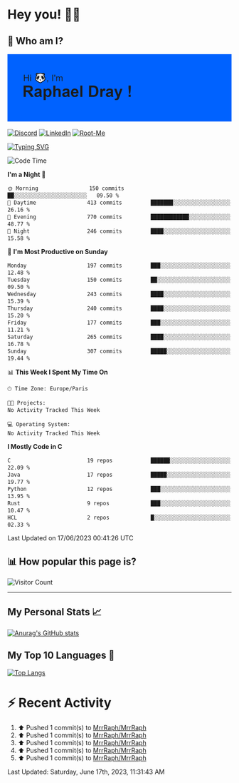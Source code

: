 # **Hey you! 👋🏼**

## **🔎 Who am I?**

<img src="https://github.com/MrrRaph/MrrRaph/blob/master/header.png?raw=true">

[![Discord](https://img.shields.io/badge/Discord-7289DA?style=for-the-badge&logo=discord&logoColor=white
)](https://discordapp.com/users/MrRaph#4214/)
[![LinkedIn](https://img.shields.io/badge/LinkedIn-0077B5?style=for-the-badge&logo=linkedin&logoColor=white)](https://www.linkedin.com/in/raphaeldray/)
[![Root-Me](https://img.shields.io/badge/dynamic/json?color=yellowgreen&label=Root-me%20Score&query=score&style=for-the-badge&url=https://raw.githubusercontent.com/MrrRaph/MrrRaph/master/root-me-stats.json&logoColor=white)](https://www.root-me.org/PandHacker)


[![Typing SVG](https://readme-typing-svg.herokuapp.com?font=glory&size=23&multiline=true&height=65&lines=CyberSecurity+Engineer+%F0%9F%92%BB;Freelance+Fullstack+Developer)](https://git.io/typing-svg)

<!--START_SECTION:waka-->
![Code Time](http://img.shields.io/badge/Code%20Time-0%20secs-blue)

**I'm a Night 🦉** 

```text
🌞 Morning                150 commits         ██░░░░░░░░░░░░░░░░░░░░░░░   09.50 % 
🌆 Daytime                413 commits         ███████░░░░░░░░░░░░░░░░░░   26.16 % 
🌃 Evening                770 commits         ████████████░░░░░░░░░░░░░   48.77 % 
🌙 Night                  246 commits         ████░░░░░░░░░░░░░░░░░░░░░   15.58 % 
```
📅 **I'm Most Productive on Sunday** 

```text
Monday                   197 commits         ███░░░░░░░░░░░░░░░░░░░░░░   12.48 % 
Tuesday                  150 commits         ██░░░░░░░░░░░░░░░░░░░░░░░   09.50 % 
Wednesday                243 commits         ████░░░░░░░░░░░░░░░░░░░░░   15.39 % 
Thursday                 240 commits         ████░░░░░░░░░░░░░░░░░░░░░   15.20 % 
Friday                   177 commits         ███░░░░░░░░░░░░░░░░░░░░░░   11.21 % 
Saturday                 265 commits         ████░░░░░░░░░░░░░░░░░░░░░   16.78 % 
Sunday                   307 commits         █████░░░░░░░░░░░░░░░░░░░░   19.44 % 
```


📊 **This Week I Spent My Time On** 

```text
🕑︎ Time Zone: Europe/Paris

🐱‍💻 Projects: 
No Activity Tracked This Week

💻 Operating System: 
No Activity Tracked This Week
```

**I Mostly Code in C** 

```text
C                        19 repos            ██████░░░░░░░░░░░░░░░░░░░   22.09 % 
Java                     17 repos            █████░░░░░░░░░░░░░░░░░░░░   19.77 % 
Python                   12 repos            ███░░░░░░░░░░░░░░░░░░░░░░   13.95 % 
Rust                     9 repos             ███░░░░░░░░░░░░░░░░░░░░░░   10.47 % 
HCL                      2 repos             █░░░░░░░░░░░░░░░░░░░░░░░░   02.33 % 
```




 Last Updated on 17/06/2023 00:41:26 UTC
<!--END_SECTION:waka-->

## **📊 How popular this page is?**

![Visitor Count](https://profile-counter.glitch.me/MrrRaph/count.svg)

---

## **My Personal Stats 📈**

[![Anurag's GitHub stats](https://github-readme-stats.vercel.app/api?username=mrrraph&count_private=true&show_icons=true&title_color=fff&text_color=fff&bg_color=30,36d1dc,904e95)](https://github.com/anuraghazra/github-readme-stats)

## **My Top 10 Languages 📣**

[![Top Langs](https://github-readme-stats.vercel.app/api/top-langs/?username=mrrraph&langs_count=10&layout=compact&hide=html,css&hide_title=true)](https://github.com/anuraghazra/github-readme-stats)


# **⚡ Recent Activity**

<!--RECENT_ACTIVITY:start-->
1. ⬆️ Pushed 1 commit(s) to [MrrRaph/MrrRaph](https://github.com/MrrRaph/MrrRaph)<br>
2. ⬆️ Pushed 1 commit(s) to [MrrRaph/MrrRaph](https://github.com/MrrRaph/MrrRaph)<br>
3. ⬆️ Pushed 1 commit(s) to [MrrRaph/MrrRaph](https://github.com/MrrRaph/MrrRaph)<br>
4. ⬆️ Pushed 1 commit(s) to [MrrRaph/MrrRaph](https://github.com/MrrRaph/MrrRaph)<br>
5. ⬆️ Pushed 1 commit(s) to [MrrRaph/MrrRaph](https://github.com/MrrRaph/MrrRaph)<br>
<!--RECENT_ACTIVITY:end-->
<!--RECENT_ACTIVITY:last_update-->
Last Updated: Saturday, June 17th, 2023, 11:31:43 AM
<!--RECENT_ACTIVITY:last_update_end-->
